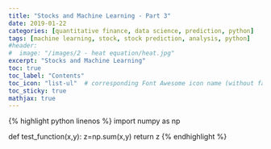 ```yaml
---
title: "Stocks and Machine Learning - Part 3"
date: 2019-01-22
categories: [quantitative finance, data science, prediction, python]
tags: [machine learning, stock, stock prediction, analysis, python]
#header:
#  image: "/images/2 - heat equation/heat.jpg"
excerpt: "Stocks and Machine Learning"
toc: true
toc_label: "Contents"
toc_icon: "list-ul"  # corresponding Font Awesome icon name (without fa prefix
toc_sticky: true
mathjax: true
---
```



{% highlight python linenos %}
import numpy as np

def test_function(x,y):
  z=np.sum(x,y)
return z
{% endhighlight %}
